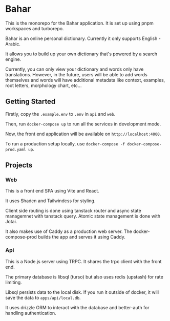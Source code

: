 # Bahar

This is the monorepo for the Bahar application. It is set up using pnpm workspaces and turborepo.

Bahar is an online personal dictionary. Currently it only supports English - Arabic.

It allows you to build up your own dictionary that's powered by a search engine.

Currently, you can only view your dictionary and words only have translations. However, in the future, users will be able to add words themselves and words will have additional metadata like context, examples, root letters, morphology chart, etc...

## Getting Started

Firstly, copy the `.example.env` to `.env` in `api` and `web`.

Then, run `docker-compose up` to run all the services in development mode.

Now, the front end application will be available on `http://localhost:4000`.

To run a production setup locally, use `docker-compose -f docker-compose-prod.yaml up`.

## Projects

### Web

This is a front end SPA using Vite and React.

It uses Shadcn and Tailwindcss for styling.

Client side routing is done using tanstack router and async state managemnet with tanstack query. Atomic state management is done with Jotai.

It also makes use of Caddy as a production web server. The docker-compose-prod builds the app and serves it using Caddy.

### Api

This is a Node.js server using TRPC. It shares the trpc client with the front end.

The primary database is libsql (turso) but also uses redis (upstash) for rate limiting.

Libsql persists data to the local disk. If you run it outside of docker, it will save the data to `apps/api/local.db`.

It uses drizzle ORM to interact with the database and better-auth for handling authentication.
